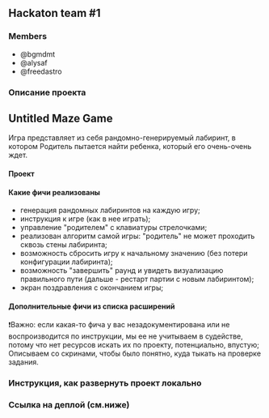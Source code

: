 ## Hackaton team #1

### Members
  - @bgmdmt
  - @alysaf
  - @freedastro

### Описание проекта

  ## Untitled Maze Game

  Игра представляет из себя рандомно-генерируемый лабиринт, в котором Родитель пытается найти ребенка, который его очень-очень ждет.

#### Проект 
#### Какие фичи реализованы

- генерация рандомных лабиринтов на каждую игру;
- инструкция к игре (как в нее играть);
- управление "родителем" с клавиатуры стрелочками;
- реализован алгоритм самой игры: "родитель" не может проходить сквозь стены лабиринта;
- возможность сбросить игру к начальному значению (без потери конфигурации лабиринта);
- возможность "завершить" раунд и увидеть визуализацию правильного пути (дальше - рестарт партии с новым лабиринтом);
- экран поздравления с окончанием игры;

#### Дополнительные фичи из списка расширений

❗️Важно: если какая-то фича у вас незадокументирована или не воспроизводится по инструкции, мы ее не учитываем в судействе, потому что нет ресурсов искать их по проекту, потенциально, впустую; 
Описываем со скринами, чтобы было понятно, куда тыкать на проверке задания.



### Инструкция, как развернуть проект локально

### Ссылка на деплой (см.ниже)
